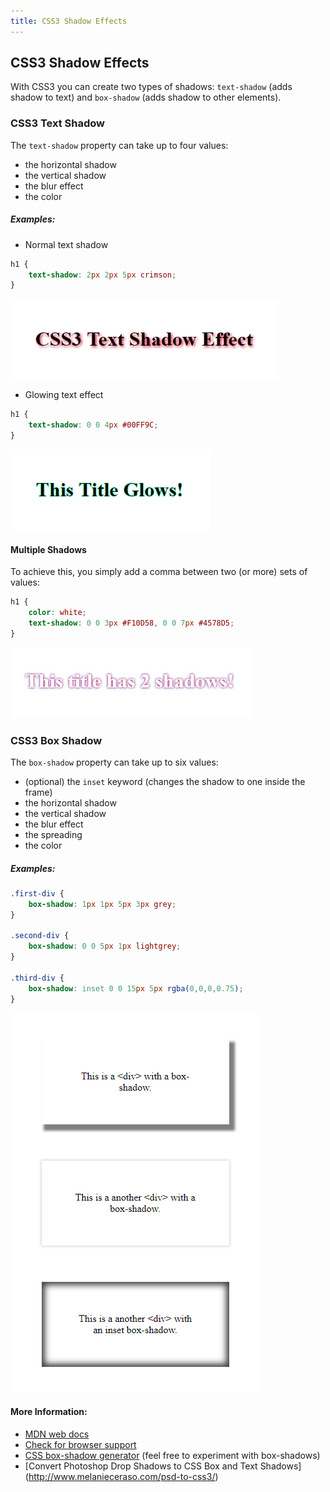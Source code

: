 ```yaml
---
title: CSS3 Shadow Effects
---
```

## CSS3 Shadow Effects

With CSS3 you can create two types of shadows: `text-shadow` (adds shadow to text) and `box-shadow` (adds shadow to other elements).

### CSS3 Text Shadow
The `text-shadow` property can take up to four values:
* the horizontal shadow
* the vertical shadow 
* the blur effect
* the color

##### Examples:
* Normal text shadow
```css
h1 {
	text-shadow: 2px 2px 5px crimson;
}
```
![Normal text shadow example](https://raw.githubusercontent.com/nawnaw7/FCC-guides-CSS3-shadows-images/master/CSS3%20Shadow%20Effects%20Images/text-shadow1.png)

* Glowing text effect
```css
h1 {
	text-shadow: 0 0 4px #00FF9C;
}
```
![Glowing text example](https://raw.githubusercontent.com/nawnaw7/FCC-guides-CSS3-shadows-images/master/CSS3%20Shadow%20Effects%20Images/text-shadow2.png)


#### Multiple Shadows
To achieve this, you simply add a comma between two (or more) sets of values:

```css
h1 {
	color: white;
	text-shadow: 0 0 3px #F10D58, 0 0 7px #4578D5;
}
```
![Multiple shadows examaple with white text](https://raw.githubusercontent.com/nawnaw7/FCC-guides-CSS3-shadows-images/master/CSS3%20Shadow%20Effects%20Images/text-shadow3.png)


### CSS3 Box Shadow
The `box-shadow` property can take up to six values:
* (optional) the `inset` keyword (changes the shadow to one inside the frame)
* the horizontal shadow
* the vertical shadow 
* the blur effect
* the spreading
* the color

##### Examples:
```css
.first-div {
	box-shadow: 1px 1px 5px 3px grey;
}

.second-div {
	box-shadow: 0 0 5px 1px lightgrey;
}

.third-div {
	box-shadow: inset 0 0 15px 5px rgba(0,0,0,0.75);
}
```
![Box-shadow examples](https://raw.githubusercontent.com/nawnaw7/FCC-guides-CSS3-shadows-images/master/CSS3%20Shadow%20Effects%20Images/box-shadows.png)


#### More Information:
* [MDN web docs](https://developer.mozilla.org/en-US/docs/Web/CSS/box-shadow?v=b)
* [Check for browser support](https://caniuse.com/#search=box-shadow)
* [CSS box-shadow generator](https://www.cssmatic.com/box-shadow) (feel free to experiment with box-shadows)
* [Convert Photoshop Drop Shadows to CSS Box and Text Shadows] (http://www.melanieceraso.com/psd-to-css3/)



